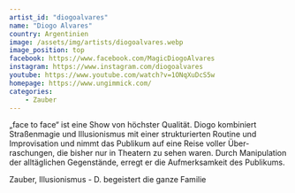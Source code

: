 ```yaml
---
artist_id: "diogoalvares"
name: "Diogo Alvares"
country: Argentinien
image: /assets/img/artists/diogoalvares.webp
image_position: top
facebook: https://www.facebook.com/MagicDiogoAlvares
instagram: https://www.instagram.com/diogoalvares
youtube: https://www.youtube.com/watch?v=1ONqXuDcS5w
homepage: https://www.ungimmick.com/
categories:
    - Zauber
---
```

„face to face“ ist eine Show von höchster Qualität. Diogo kombiniert Straßenmagie und Illusionismus mit einer strukturierten Routine und Improvisation und nimmt das Publikum auf eine Reise voller Über- raschungen, die bisher nur in Theatern zu sehen waren. Durch Manipulation der alltäglichen Gegenstände, erregt er die Aufmerksamkeit des Publikums.

Zauber, Illusionismus - D. begeistert die ganze Familie